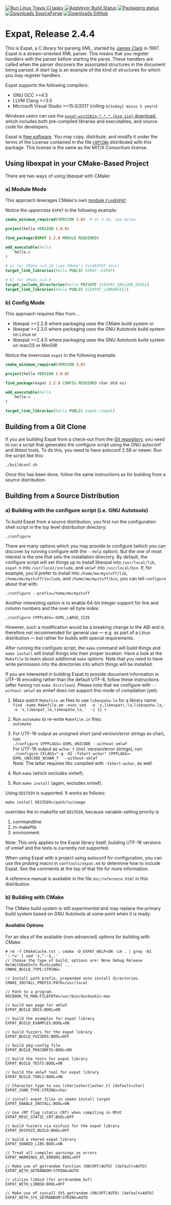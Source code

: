 [![Run Linux Travis CI tasks](https://github.com/libexpat/libexpat/actions/workflows/linux.yml/badge.svg)](https://github.com/libexpat/libexpat/actions/workflows/linux.yml)
[![AppVeyor Build Status](https://ci.appveyor.com/api/projects/status/github/libexpat/libexpat?svg=true)](https://ci.appveyor.com/project/libexpat/libexpat) 
[![Packaging status](https://repology.org/badge/tiny-repos/expat.svg)](https://repology.org/metapackage/expat/versions) 
[![Downloads SourceForge](https://img.shields.io/sourceforge/dt/expat?label=Downloads%20SourceForge)](https://sourceforge.net/projects/expat/files/)
[![Downloads GitHub](https://img.shields.io/github/downloads/libexpat/libexpat/total?label=Downloads%20GitHub)](https://github.com/libexpat/libexpat/releases)
 
 
# Expat, Release 2.4.4
 
This is Expat, a C library for parsing XML, started by 
[James Clark](https://en.wikipedia.org/wiki/James_Clark_%28programmer%29) in 1997.
Expat is a stream-oriented XML parser.  This means that you register 
handlers with the parser before starting the parse.  These handlers 
are called when the parser discovers the associated structures in the 
document being parsed.  A start tag is an example of the kind of 
structures for which you may register handlers. 
 
Expat supports the following compilers: 

- GNU GCC >=4.5 
- LLVM Clang >=3.5 
- Microsoft Visual Studio >=15.0/2017 (rolling `${today} minus 5 years`)
 
Windows users can use the 
[`expat-win32bin-*.*.*.{exe,zip}` download](https://github.com/libexpat/libexpat/releases),
which includes both pre-compiled libraries and executables, and source code for
developers. 
 
Expat is [free software](https://www.gnu.org/philosophy/free-sw.en.html). 
You may copy, distribute, and modify it under the terms of the License 
contained in the file 
[`COPYING`](https://github.com/libexpat/libexpat/blob/master/expat/COPYING) 
distributed with this package. 
This license is the same as the MIT/X Consortium license. 
 

## Using libexpat in your CMake-Based Project

There are two ways of using libexpat with CMake:

### a) Module Mode

This approach leverages CMake's own [module `FindEXPAT`](https://cmake.org/cmake/help/latest/module/FindEXPAT.html).

Notice the *uppercase* `EXPAT` in the following example:

```cmake
cmake_minimum_required(VERSION 3.0)  # or 3.10, see below

project(hello VERSION 1.0.0)

find_package(EXPAT 2.2.8 MODULE REQUIRED)

add_executable(hello
    hello.c
)

# a) for CMake >=3.10 (see CMake's FindEXPAT docs)
target_link_libraries(hello PUBLIC EXPAT::EXPAT)

# b) for CMake >=3.0
target_include_directories(hello PRIVATE ${EXPAT_INCLUDE_DIRS})
target_link_libraries(hello PUBLIC ${EXPAT_LIBRARIES})
```

### b) Config Mode

This approach requires files from…

- libexpat >=2.2.8 where packaging uses the CMake build system
or
- libexpat >=2.3.0 where packaging uses the GNU Autotools build system
  on Linux
or
- libexpat >=2.4.0 where packaging uses the GNU Autotools build system
  on macOS or MinGW.

Notice the *lowercase* `expat` in the following example:

```cmake
cmake_minimum_required(VERSION 3.0)

project(hello VERSION 1.0.0)

find_package(expat 2.2.8 CONFIG REQUIRED char dtd ns)

add_executable(hello
    hello.c
)

target_link_libraries(hello PUBLIC expat::expat)
```


## Building from a Git Clone

If you are building Expat from a check-out from the 
[Git repository](https://github.com/libexpat/libexpat/), 
you need to run a script that generates the configure script using the 
GNU autoconf and libtool tools.  To do this, you need to have 
autoconf 2.58 or newer. Run the script like this: 
 
```console 
./buildconf.sh 
``` 
 
Once this has been done, follow the same instructions as for building 
from a source distribution. 
 

## Building from a Source Distribution

### a) Building with the configure script (i.e. GNU Autotools)

To build Expat from a source distribution, you first run the 
configuration shell script in the top level distribution directory: 
 
```console 
./configure 
``` 
 
There are many options which you may provide to configure (which you 
can discover by running configure with the `--help` option).  But the 
one of most interest is the one that sets the installation directory. 
By default, the configure script will set things up to install 
libexpat into `/usr/local/lib`, `expat.h` into `/usr/local/include`, and 
`xmlwf` into `/usr/local/bin`.  If, for example, you'd prefer to install 
into `/home/me/mystuff/lib`, `/home/me/mystuff/include`, and 
`/home/me/mystuff/bin`, you can tell `configure` about that with: 
 
```console 
./configure --prefix=/home/me/mystuff 
``` 
 
Another interesting option is to enable 64-bit integer support for 
line and column numbers and the over-all byte index: 
 
```console 
./configure CPPFLAGS=-DXML_LARGE_SIZE 
``` 
 
However, such a modification would be a breaking change to the ABI 
and is therefore not recommended for general use &mdash; e.g. as part of 
a Linux distribution &mdash; but rather for builds with special requirements. 
 
After running the configure script, the `make` command will build 
things and `make install` will install things into their proper 
location.  Have a look at the `Makefile` to learn about additional 
`make` options.  Note that you need to have write permission into 
the directories into which things will be installed. 
 
If you are interested in building Expat to provide document 
information in UTF-16 encoding rather than the default UTF-8, follow 
these instructions (after having run `make distclean`). 
Please note that we configure with `--without-xmlwf` as xmlwf does not 
support this mode of compilation (yet): 
 
1. Mass-patch `Makefile.am` files to use `libexpatw.la` for a library name: 
   <br/> 
   `find -name Makefile.am -exec sed 
       -e 's,libexpat\.la,libexpatw.la,' 
       -e 's,libexpat_la,libexpatw_la,' 
       -i {} +` 
 
1. Run `automake` to re-write `Makefile.in` files:<br/> 
   `automake` 
 
1. For UTF-16 output as unsigned short (and version/error strings as char), 
   run:<br/> 
   `./configure CPPFLAGS=-DXML_UNICODE --without-xmlwf`<br/> 
   For UTF-16 output as `wchar_t` (incl. version/error strings), run:<br/> 
   `./configure CFLAGS="-g -O2 -fshort-wchar" CPPFLAGS=-DXML_UNICODE_WCHAR_T 
       --without-xmlwf` 
   <br/>Note: The latter requires libc compiled with `-fshort-wchar`, as well. 
 
1. Run `make` (which excludes xmlwf). 
 
1. Run `make install` (again, excludes xmlwf). 
 
Using `DESTDIR` is supported.  It works as follows: 
 
```console 
make install DESTDIR=/path/to/image 
``` 
 
overrides the in-makefile set `DESTDIR`, because variable-setting priority is 
 
1. commandline 
1. in-makefile 
1. environment 
 
Note: This only applies to the Expat library itself, building UTF-16 versions 
of xmlwf and the tests is currently not supported. 
 
When using Expat with a project using autoconf for configuration, you 
can use the probing macro in `conftools/expat.m4` to determine how to 
include Expat.  See the comments at the top of that file for more 
information. 
 
A reference manual is available in the file `doc/reference.html` in this 
distribution. 
 
 
### b) Building with CMake

The CMake build system is still *experimental* and may replace the primary
build system based on GNU Autotools at some point when it is ready. 


#### Available Options

For an idea of the available (non-advanced) options for building with CMake: 
 
```console 
# rm -f CMakeCache.txt ; cmake -D_EXPAT_HELP=ON -LH . | grep -B1 ':.*=' | sed 's,^--$,,' 
// Choose the type of build, options are: None Debug Release RelWithDebInfo MinSizeRel ... 
CMAKE_BUILD_TYPE:STRING= 
 
// Install path prefix, prepended onto install directories. 
CMAKE_INSTALL_PREFIX:PATH=/usr/local 
 
// Path to a program. 
DOCBOOK_TO_MAN:FILEPATH=/usr/bin/docbook2x-man 
 
// build man page for xmlwf 
EXPAT_BUILD_DOCS:BOOL=ON 
 
// build the examples for expat library 
EXPAT_BUILD_EXAMPLES:BOOL=ON 
 
// build fuzzers for the expat library 
EXPAT_BUILD_FUZZERS:BOOL=OFF 
 
// build pkg-config file 
EXPAT_BUILD_PKGCONFIG:BOOL=ON 
 
// build the tests for expat library 
EXPAT_BUILD_TESTS:BOOL=ON 
 
// build the xmlwf tool for expat library 
EXPAT_BUILD_TOOLS:BOOL=ON 
 
// Character type to use (char|ushort|wchar_t) [default=char] 
EXPAT_CHAR_TYPE:STRING=char 
 
// install expat files in cmake install target 
EXPAT_ENABLE_INSTALL:BOOL=ON 
 
// Use /MT flag (static CRT) when compiling in MSVC 
EXPAT_MSVC_STATIC_CRT:BOOL=OFF 
 
// build fuzzers via ossfuzz for the expat library 
EXPAT_OSSFUZZ_BUILD:BOOL=OFF 
 
// build a shared expat library 
EXPAT_SHARED_LIBS:BOOL=ON 
 
// Treat all compiler warnings as errors 
EXPAT_WARNINGS_AS_ERRORS:BOOL=OFF 
 
// Make use of getrandom function (ON|OFF|AUTO) [default=AUTO] 
EXPAT_WITH_GETRANDOM:STRING=AUTO 
 
// utilize libbsd (for arc4random_buf) 
EXPAT_WITH_LIBBSD:BOOL=OFF 
 
// Make use of syscall SYS_getrandom (ON|OFF|AUTO) [default=AUTO] 
EXPAT_WITH_SYS_GETRANDOM:STRING=AUTO 
``` 
